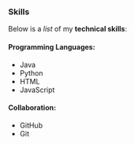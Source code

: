### Skills

Below is a _list_ of my **technical skills**:

#### Programming Languages:
- Java
- Python
- HTML
- JavaScript

#### Collaboration:
- GitHub
- Git
